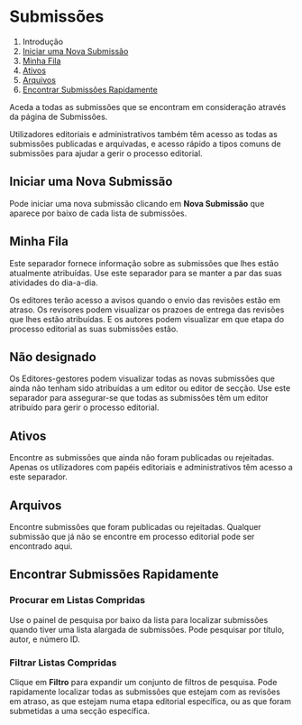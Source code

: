 # Submissões

1. Introdução
2. [Iniciar uma Nova Submissão](submissions#new-submission)
3. [Minha Fila](submissions#my-queue)
4. [Ativos](submissions#active)
5. [Arquivos](submissions#archives)
6. [Encontrar Submissões Rapidamente](submissions#find-quickly)

Aceda a todas as submissões que se encontram em consideração através da página de Submissões.

Utilizadores editoriais e administrativos também têm acesso as todas as submissões publicadas e arquivadas, e acesso rápido a tipos comuns de submissões para ajudar a gerir o processo editorial.

## <a name="new-submission"></a>Iniciar uma Nova Submissão

Pode iniciar uma nova submissão clicando em **Nova Submissão** que aparece por baixo de cada lista de submissões.

## <a name="my-queue"></a>Minha Fila

Este separador fornece informação sobre as submissões que lhes estão atualmente atribuídas. Use este separador para se manter a par das suas atividades do dia-a-dia.

Os editores terão acesso a avisos quando o envio das revisões estão em atraso. Os revisores podem visualizar os prazoes de entrega das revisões que lhes estão atribuídas. E os autores podem visualizar em que etapa do processo editorial as suas submissões estão.

## <a name="unassigned"></a>Não designado

Os Editores-gestores podem visualizar todas as novas submissões que ainda não tenham sido atribuídas a um editor ou editor de secção. Use este separador para assegurar-se que todas as submissões têm um editor atribuído para gerir o processo editorial.

## <a name="active"></a>Ativos

Encontre as submissões que ainda não foram publicadas ou rejeitadas. Apenas os utilizadores com papéis editoriais e administrativos têm acesso a este separador.

## <a name="archives"></a>Arquivos

Encontre submissões que foram publicadas ou rejeitadas. Qualquer submissão que já não se encontre em processo editorial pode ser encontrado aqui.

## <a name="find-quickly"></a>Encontrar Submissões Rapidamente

### Procurar em Listas Compridas

Use o painel de pesquisa por baixo da lista para localizar submissões quando tiver uma lista alargada de submissões. Pode pesquisar por título, autor, e número ID.

### Filtrar Listas Compridas

Clique em **Filtro** para expandir um conjunto de filtros de pesquisa. Pode rapidamente localizar todas as submissões que estejam com as revisões em atraso, as que estejam numa etapa editorial específica, ou as que foram submetidas a uma secção específica.
